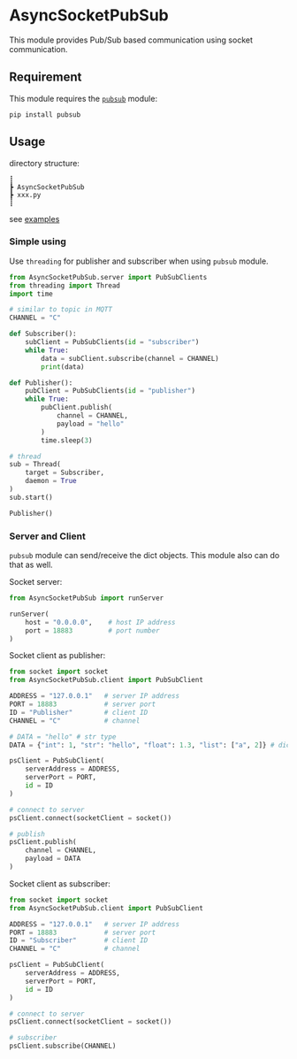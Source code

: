 # AsyncSocketPubSub

This module provides Pub/Sub based communication using socket communication.

## Requirement

This module requires the [`pubsub`](https://github.com/nehz/pubsub) module:

```shell
pip install pubsub
```

## Usage

directory structure:

```shell
┋
┣ AsyncSocketPubSub
┣ xxx.py
┋
```

see [examples](https://github.com/amenaruya/AsyncSocketPubSub/tree/main/example)

### Simple using

Use `threading` for publisher and subscriber when using `pubsub` module.

```python
from AsyncSocketPubSub.server import PubSubClients
from threading import Thread
import time

# similar to topic in MQTT
CHANNEL = "C"

def Subscriber():
    subClient = PubSubClients(id = "subscriber")
    while True:
        data = subClient.subscribe(channel = CHANNEL)
        print(data)

def Publisher():
    pubClient = PubSubClients(id = "publisher")
    while True:
        pubClient.publish(
            channel = CHANNEL,
            payload = "hello"
        )
        time.sleep(3)

# thread
sub = Thread(
    target = Subscriber,
    daemon = True
)
sub.start()

Publisher()

```

### Server and Client

`pubsub` module can send/receive the dict objects. This module also can do that as well.  

Socket server:

```python
from AsyncSocketPubSub import runServer

runServer(
    host = "0.0.0.0",    # host IP address
    port = 18883         # port number
)

```

Socket client as publisher:

```python
from socket import socket
from AsyncSocketPubSub.client import PubSubClient

ADDRESS = "127.0.0.1"   # server IP address
PORT = 18883            # server port
ID = "Publisher"        # client ID
CHANNEL = "C"           # channel

# DATA = "hello" # str type
DATA = {"int": 1, "str": "hello", "float": 1.3, "list": ["a", 2]} # dict type

psClient = PubSubClient(
    serverAddress = ADDRESS,
    serverPort = PORT,
    id = ID
)

# connect to server
psClient.connect(socketClient = socket())

# publish
psClient.publish(
    channel = CHANNEL,
    payload = DATA
)

```

Socket client as subscriber:

```python
from socket import socket
from AsyncSocketPubSub.client import PubSubClient

ADDRESS = "127.0.0.1"   # server IP address
PORT = 18883            # server port
ID = "Subscriber"       # client ID
CHANNEL = "C"           # channel

psClient = PubSubClient(
    serverAddress = ADDRESS,
    serverPort = PORT,
    id = ID
)

# connect to server
psClient.connect(socketClient = socket())

# subscriber
psClient.subscribe(CHANNEL)

```
